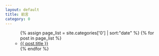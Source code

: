 ```yaml
---
layout: default
title: 前言
category: 0
---
```

<ul>
  <ul>
    {% assign page_list = site.categories['0'] | sort:"date" %}
    {% for post in page_list %}
      <li><a href="{{ post.url | relative_url }}">{{ post.title }}</a></li>
    {% endfor %}
  </ul>
</ul>
